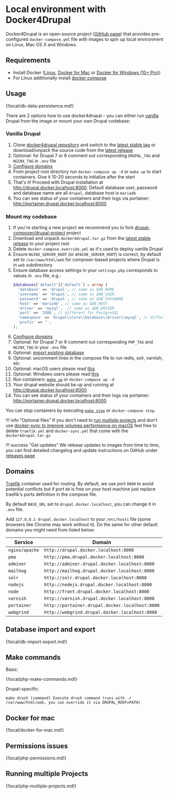 # Local environment with Docker4Drupal

Docker4Drupal is an open-source project ([GitHub page](https://github.com/wodby/docker4drupal)) that provides pre-configured `docker-compose.yml` file with images to spin up local environment on Linux, Mac OS X and Windows. 

## Requirements

* Install Docker ([Linux](https://docs.docker.com/engine/installation), [Docker for Mac](https://docs.docker.com/engine/installation/mac) or [Docker for Windows (10+ Pro)](https://docs.docker.com/engine/installation/windows))
* For Linux additionally install [docker compose](https://docs.docker.com/compose/install)

## Usage

{!local/db-data-persistence.md!}

There are 2 options how to use docker4drupal – you can either run [vanilla](https://en.wikipedia.org/wiki/Vanilla_software) Drupal from the image or mount your own Drupal codebase:

### Vanilla Drupal

1. Clone [docker4drupal repository](https://github.com/wodby/docker4drupal) and switch to the [latest stable tag](https://github.com/wodby/docker4drupal/releases) or download/unpack the source code from the [latest release](https://github.com/wodby/docker4drupal/releases)
2. Optional: for Drupal 7 or 6 comment out corresponding `DRUPAL_TAG` and `NGINX_TAG` in `.env` file
4. [Configure domains](#domains)
3. From project root directory run `docker-compose up -d` or `make up` to start containers. Give it 10-20 seconds to initialize after the start
5. That's it! Proceed with Drupal installation at http://drupal.docker.localhost:8000. Default database user, password and database name are all `drupal`, database host is `mariadb`
6. You can see status of your containers and their logs via portainer: http://portainer.drupal.docker.localhost:8000

### Mount my codebase

1. If you're starting a new project we recommend you to fork [drupal-composer/drupal-project](https://github.com/drupal-composer/drupal-project) project
2. Download and unpack `docker4drupal.tar.gz` from the [latest stable release](https://github.com/wodby/docker4drupal/releases) to your project root
3. Delete `docker-compose.override.yml` as it's used to deploy vanilla Drupal
4. Ensure `NGINX_SERVER_ROOT` (or `APACHE_SERVER_ROOT`) is correct, by default set to `/var/www/html/web` for composer-based projects where Drupal is in `web` subdirectory
5. Ensure database access settings in your `settings.php` corresponds to values in `.env` file, e.g.:
    ```php
    $databases['default']['default'] = array (
      'database' => 'drupal', // same as $DB_NAME
      'username' => 'drupal', // same as $DB_USER
      'password' => 'drupal', // same as $DB_PASSWORD
      'host' => 'mariadb', // same as $DB_HOST
      'driver' => 'mysql', 	// same as $DB_DRIVER
      'port' => '3306',	// different for PostgreSQL
      'namespace' => 'Drupal\\Core\\Database\\Driver\\mysql', // different for PostgreSQL
      'prefix' => '',
    );
    ```     
6. [Configure domains](#domains)
7. Optional: for Drupal 7 or 6 comment out corresponding `PHP_TAG` and `NGINX_TAG` in your `.env` file
8. Optional: [import existing database](#database-import-and-export)
9. Optional: uncomment lines in the compose file to run redis, solr, varnish, etc
10. Optional: macOS users please read [this](#docker-for-mac)
11. Optional: Windows users please read [this](#windows)
12. Run containers: [`make up`](#make-commands) or `docker-compose up -d`
13. Your drupal website should be up and running at http://drupal.docker.localhost:8000
14. You can see status of your containers and their logs via portainer: http://portainer.drupal.docker.localhost:8000

You can stop containers by executing [`make stop`](#make-commands) or `docker-compose stop`.

!!! info "Optional files"
    If you don't need to [run multiple projects](#running-multiple-projects) and don't use [docker-sync to improve volumes performance on macOS](#docker-for-mac) feel free to delete `traefik.yml` and `docker-sync.yml` that come with the `docker4drupal.tar.gz`

!!! success "Get updates"
    We release updates to images from time to time, you can find detailed changelog and update instructions on GitHub under [releases page](https://github.com/wodby/docker4drupal/releases)      

## Domains

[Traefik](https://hub.docker.com/_/traefik) container used for routing. By default, we use port `8000` to avoid potential conflicts but if port `80` is free on your host machine just replace traefik's ports definition in the compose file.

By default `BASE_URL` set to `drupal.docker.localhost`, you can change it in `.env` file.

Add `127.0.0.1 drupal.docker.localhost` to your `/etc/hosts` file (some browsers like Chrome may work without it). Do the same for other default domains you might need from listed below:

| Service        | Domain                                          |
| ------------   | ----------------------------------------------- |
| `nginx/apache` | `http://drupal.docker.localhost:8000`           |
| `pma`          | `http://pma.drupal.docker.localhost:8000`       |
| `adminer`      | `http://adminer.drupal.docker.localhost:8000`   |
| `mailhog`      | `http://mailhog.drupal.docker.localhost:8000`   |
| `solr`         | `http://solr.drupal.docker.localhost:8000`      |
| `nodejs`       | `http://nodejs.drupal.docker.localhost:8000`    |
| `node`         | `http://front.drupal.docker.localhost:8000`     |
| `varnish`      | `http://varnish.drupal.docker.localhost:8000`   |
| `portainer`    | `http://portainer.drupal.docker.localhost:8000` |
| `webgrind`     | `http://webgrind.drupal.docker.localhost:8000`  |

## Database import and export

{!local/db-import-export.md!}

## Make commands

Basic:

{!local/php-make-commands.md!}

Drupal-specific:

```
make drush [command] Execute drush command (runs with -r /var/www/html/web, you can override it via DRUPAL_ROOT=PATH)
```

## Docker for mac

{!local/docker-for-mac.md!}

## Permissions issues

{!local/php-permissions.md!}

## Running multiple Projects

{!local/php-multiple-projects.md!}